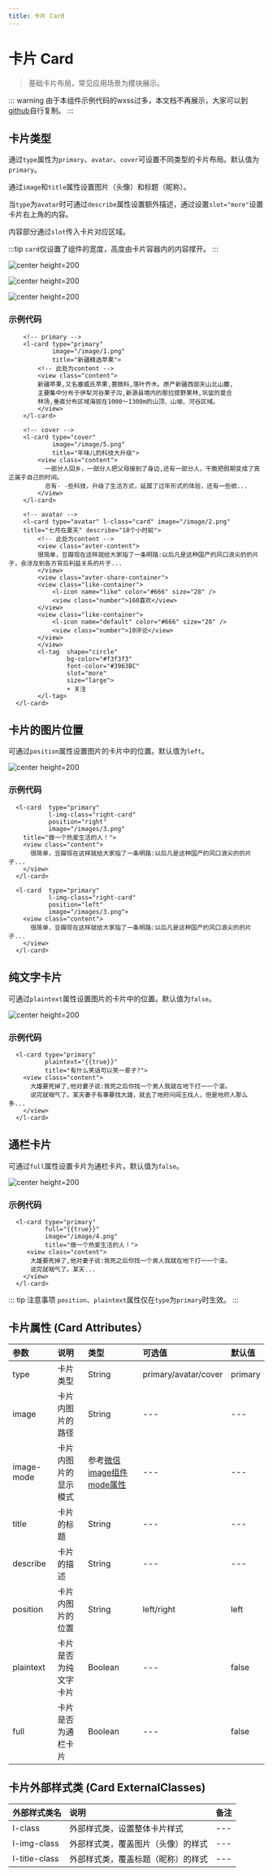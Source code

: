 ```yaml
---
title: 卡片 Card
---
```


# <H2Icon /> 卡片 Card

> 基础卡片布局，常见应用场景为模块展示。

::: warning
由于本组件示例代码的wxss过多，本文档不再展示，大家可以到[github](https://github.com/TaleLin/lin-ui/blob/master/examples/pages/components/layout/pages/card/index.wxss)自行复制。
:::

## 卡片类型

通过`type`属性为`primary`、`avatar`、`cover`可设置不同类型的卡片布局。默认值为`primary`。

通过`image`和`title`属性设置图片（头像）和标题（昵称）。

当`type`为`avatar`时可通过`describe`属性设置额外描述，通过设置`slot="more"`设置卡片右上角的内容。

内容部分通过`slot`传入卡片对应区域。

:::tip
`card`仅设置了组件的宽度，高度由卡片容器内的内容撑开。
:::

![center height=200](/screenshots/card/image1.png)

![center height=200](/screenshots/card/image2.png)

![center height=200](/screenshots/card/image3.png)


### 示例代码

```wxml
    <!-- primary -->
    <l-card type="primary" 
            image="/image/1.png"
            title="新疆精选苹果">
        <!-- 此处为content -->
        <view class="content">
        新疆苹果,又名塞威氏苹果,蔷微科,落叶乔木。原产新疆西部天山北山麓,
        主要集中分布于伊犁河谷果子沟,新源县境内的那拉提野果林,巩留的莫合
        林场,垂直分布区域海拔在1000～1300m的山顶、山坡、河谷区域。
        </view>
    </l-card>

    <!-- cover -->
    <l-card type="cover" 
            image="/image/5.png"
            title="年味儿的科技大升级">
        <view class="content">
          一部分人回乡，一部分人把父母接到了身边,还有一部分人，干脆把假期变成了真正属于自己的时间。
          总有- -些科技，升级了生活方式，延展了过年形式的体验，还有一些欲...
        </view>
    </l-card>

    <!-- avatar -->
    <l-card type="avatar" l-class="card" image="/image/2.png"
    title="七月在夏天" describe="18个小时前">
        <!-- 此处为content -->
        <view class="avter-content">
        很简单，豆瓣现在这样就给大家指了一条明路:以后凡是这种国产的风口浪尖的的片子，会涉及到各方背后利益关系的片子...
        </view>
        <view class="avter-share-container">
        <view class="like-container">
            <l-icon name="like" color="#666" size="28" />
            <view class="number">160喜欢</view>
        </view>
        <view class="like-container">
            <l-icon name="default" color="#666" size="28" />
            <view class="number">10评论</view>
        </view>
        </view>
        <l-tag  shape="circle" 
                bg-color="#f3f3f3" 
                font-color="#3963BC" 
                slot="more"
                size="large">
                + 关注
        </l-tag>
  </l-card>
```

## 卡片的图片位置

可通过`position`属性设置图片的卡片中的位置。默认值为`left`。

![center height=200](/screenshots/card/image4.png)

### 示例代码

```wxml
  <l-card  type="primary" 
           l-img-class="right-card" 
           position="right" 
           image="/images/3.png"
    title="做一个热爱生活的人！">
    <view class="content">
      很简单，豆瓣现在这样就给大家指了一条明路:以后凡是这种国产的风口浪尖的的片子...
    </view>
  </l-card>

  <l-card  type="primary" 
           l-img-class="right-card" 
           position="left" 
           image="/images/3.png">
    <view class="content">
      很简单，豆瓣现在这样就给大家指了一条明路:以后凡是这种国产的风口浪尖的的片子...
    </view>
  </l-card>
```

## 纯文字卡片

可通过`plaintext`属性设置图片的卡片中的位置。默认值为`false`。

![center height=200](/screenshots/card/image5.png)

### 示例代码

```wxml
  <l-card type="primary"
          plaintext="{{true}}"
          title="有什么笑话可以笑一辈子?">
    <view class="content">
      大雄要死掉了,他对妻子说:我死之后你找一个男人我就在地下打一一个滚。
      说完就咽气了。某天妻子有事要找大雄，就去了地府问阎王找人，但是地府人那么多...
    </view>
  </l-card>
```

## 通栏卡片

可通过`full`属性设置卡片为通栏卡片。默认值为`false`。

![center height=200](/screenshots/card/image6.png)

### 示例代码

```wxml
  <l-card type="primary" 
          full="{{true}}"
          image="/image/4.png"
          title="做一个热爱生活的人！">
     <view class="content">
      大雄要死掉了,他对妻子说:我死之后你找一个男人我就在地下打一一个滚。
      说完就咽气了。某天...
    </view>
  </l-card>
```

::: tip 注意事项 
 `position`、`plaintext`属性仅在`type`为`primary`时生效。
:::

## 卡片属性 (Card Attributes）

| 参数   | 说明 | 类型 | 可选值 | 默认值 |  
|:----|:----|:----|:----|:----|
| type | 卡片类型 | String | primary/avatar/cover  | primary |
| image | 卡片内图片的路径 | String | --- | --- |
| image-mode | 卡片内图片的显示模式 | 参考[微信image组件mode属性](https://developers.weixin.qq.com/miniprogram/dev/component/image.html) | --- | --- |
| title | 卡片的标题 | String | --- | --- |
| describe | 卡片的描述 | String | --- | --- |
| position | 卡片内图片的位置 | String | left/right | left |
| plaintext | 卡片是否为纯文字卡片 | Boolean | --- | false |
| full | 卡片是否为通栏卡片 | Boolean | --- | false |

## 卡片外部样式类 (Card ExternalClasses)

| 外部样式类名    | 说明    | 备注 |
| :--------- | :----------------- | :----- |
| l-class | 外部样式类，设置整体卡片样式 | --- |
| l-img-class| 外部样式类，覆盖图片（头像）的样式 | --- |
| l-title-class| 外部样式类，覆盖标题（昵称）的样式 | --- |

<RightMenu />
